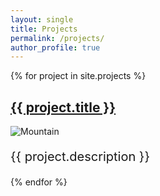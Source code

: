 ```yaml
---
layout: single
title: Projects
permalink: /projects/
author_profile: true
---
```


<style>

.project p {
  font-size: 20px;
}

</style>

{% for project in site.projects %}
<div class="project">
 <h2> <a href="{{project.url}}"> {{ project.title }} </a> </h2>
 <img src="/assets/images/{{project.imgname}}" alt="Mountain">
  <p>{{ project.description }}</p>
</div>
{% endfor %}
